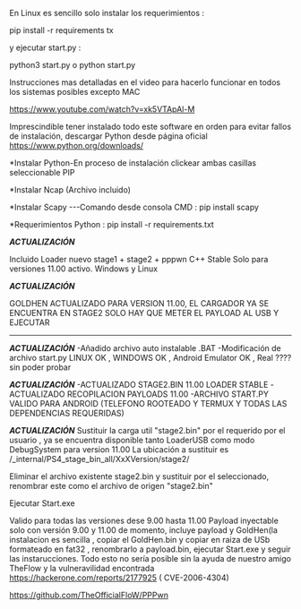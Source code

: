 En Linux es sencillo solo instalar los requerimientos :

pip install -r requirements tx

y ejecutar start.py :

python3 start.py o python start.py


Instrucciones mas detalladas en el video para hacerlo funcionar en todos los sistemas posibles excepto MAC

https://www.youtube.com/watch?v=xk5VTApAl-M

Imprescindible tener instalado todo este software en orden para evitar fallos de instalación,
descargar Python desde página oficial
https://www.python.org/downloads/

*Instalar Python-En proceso de instalación clickear ambas casillas seleccionable PIP

*Instalar Ncap (Archivo incluido)

*Instalar Scapy ---Comando desde consola CMD : pip install scapy

*Requerimientos Python :    pip install -r requirements.txt


***ACTUALIZACIÓN***

Incluido Loader nuevo stage1 + stage2 + pppwn C++ Stable Solo para versiones 11.00 activo. Windows y Linux


***ACTUALIZACIÓN***

GOLDHEN ACTUALIZADO PARA VERSION 11.00, EL CARGADOR YA SE ENCUENTRA EN STAGE2 SOLO HAY QUE METER EL PAYLOAD AL USB Y EJECUTAR

*******************


***ACTUALIZACIÓN***
-Añadido archivo auto instalable .BAT 
-Modificación de archivo start.py LINUX OK , WINDOWS OK , Android Emulator OK , Real ???? sin poder probar 

***ACTUALIZACIÓN***
-ACTUALIZADO STAGE2.BIN 11.00 LOADER STABLE
-ACTUALIZADO RECOPILACION PAYLOADS 11.00
-ARCHIVO START.PY VALIDO PARA ANDROID (TELEFONO ROOTEADO Y TERMUX Y TODAS LAS DEPENDENCIAS REQUERIDAS)


***ACTUALIZACIÓN***
Sustituir la carga util "stage2.bin" por el requerido por el usuario , ya se encuentra disponible  tanto
LoaderUSB como modo DebugSystem para version 11.00
La ubicación a sustituir es     /_internal/PS4_stage_bin_all/XxXVersion/stage2/

Eliminar el archivo existente stage2.bin y sustituir por el seleccionado, renombrar este como el archivo de origen "stage2.bin"

Ejecutar Start.exe 

Valido para todas las versiones dese 9.00 hasta 11.00 
Payload inyectable solo con versión 9.00 y 11.00 de momento, incluye payload y GoldHen(la instalacion es sencilla , copiar el GoldHen.bin y copiar en raiza de USb
formateado en fat32 , renombrarlo a payload.bin, ejecutar Start.exe y seguir las instarucciones.
Todo esto no sería posible sin la ayuda de nuestro amigo
TheFlow y la vulneravilidad encontrada https://hackerone.com/reports/2177925 ( CVE-2006-4304)

https://github.com/TheOfficialFloW/PPPwn
